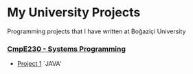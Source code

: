 # My University Projects
Programming projects that I have written at Boğaziçi University

### [CmpE230 - Systems Programming](/cmpe230)
- [Project 1](/CMPE%20230/Homework%20-1%20JAVA/BITC) `JAVA'

